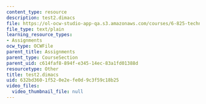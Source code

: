 ```yaml
---
content_type: resource
description: test2.dimacs
file: https://ol-ocw-studio-app-qa.s3.amazonaws.com/courses/6-825-techniques-in-artificial-intelligence-sma-5504-fall-2002/632bd3601f520e2efe0d9c3f59c18b25_test2.dimacs
file_type: text/plain
learning_resource_types:
- Assignments
ocw_type: OCWFile
parent_title: Assignments
parent_type: CourseSection
parent_uid: c614faf8-894f-e345-14ec-83a1fd01388d
resourcetype: Other
title: test2.dimacs
uid: 632bd360-1f52-0e2e-fe0d-9c3f59c18b25
video_files:
  video_thumbnail_file: null
---
```


